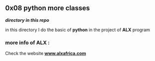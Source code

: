 ## 0x08 python more classes
___directory in this repo___

in this directory I do the basic of ____python____ in the project of __ALX__ program

### more info of ALX :

Check the website __www.alxafrica.com__
